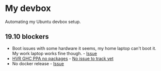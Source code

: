 # My devbox

Automating my Ubuntu devbox setup.

## 19.10 blockers

* Boot issues with some hardware it seems, my home laptop can't boot it. My work laptop works fine though. - [Issue](https://askubuntu.com/questions/1183129/19-10-usb-installer-boot-fail)
* [HVR GHC PPA no packages](https://launchpad.net/~hvr/+archive/ubuntu/ghc) - [No issue to track yet](https://github.com/haskell-CI/haskell-ci/issues)
* No docker release - [Issue](https://github.com/docker/for-linux/issues/832)
